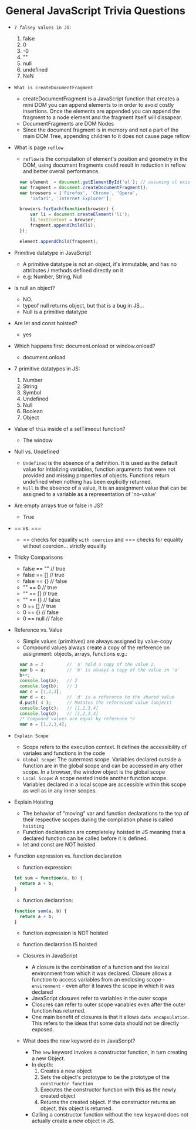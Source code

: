 # General JavaScript Trivia Questions
* `7 falsey values in JS`:  
  1) false
  2) 0
  3) -0
  4) ""
  5) null
  6) undefined
  7) NaN

* `What is createDocumentFragment`
  * createDocumentFragment is a JavaScript function that creates a mini DOM
  you can append elements to in order to avoid costly insertions. Once the elements are appended you can append the fragment to a node element and the fragment itself will dissapear.
  * DocumentFragments are DOM Nodes
  * Since the document fragment is in memory and not a part of the main DOM Tree, appending
  children to it does not cause page reflow

* What is page `reflow`  
  * `reflow` is the computation of element's position and geometry in the DOM, using document fragments could result in reduction in reflow and better overall performance.
  ```js
    var element  = document.getElementById('ul'); // assuming ul exists
    var fragment = document.createDocumentFragment();
    var browsers = ['Firefox', 'Chrome', 'Opera', 
        'Safari', 'Internet Explorer'];

    browsers.forEach(function(browser) {
        var li = document.createElement('li');
        li.textContent = browser;
        fragment.appendChild(li);
    });

    element.appendChild(fragment);
    ```
* Primitive datatype in JavaScript  
  * A primitive datatype is not an object, it's immutable, and has no attributes / methods defined directly on it
  * e.g: Number, String, Null


* Is null an object?
  * NO.
  * typeof null returns object, but that is a bug in JS...
  * Null is a primitive datatype

* Are let and const hoisted?  
  * yes

* Which happens first: document.onload or window.onload?  
  * document.onload

* 7 primitive datatypes in JS:  
  1) Number
  2) String
  3) Symbol
  4) Undefined
  5) Null
  6) Boolean
  7) Object

* Value of `this` inside of a setTimeout function?
  * The window


* Null vs. Undefined
  * `Undefined` is the absence of a definition. It is used as the default value for intializing variables, function arguments that were not provided and missing properties of objects. Functions return undefined when nothing has been explicitly returned.
  * `Null` is the absence of a value, It is an assignment value that can be assigned to a variable as a representation of 'no-value'

* Are empty arrays true or false in JS?
  * True


* == vs. ===
  * == checks for equality `with coercion` and === checks for equality without coercion... strictly equality

* Tricky Comparisons
  * false == ""  // true
  * false == []  // true
  * false == {}  // false
  * "" == 0      // true
  * "" == []     // true
  * "" == {}     // false
  * 0 == []      // true
  * 0 == {}      // false
  * 0 == null    // false

* Reference vs. Value
  * Simple values (primitives) are always assigned by value-copy
  * Compound values always create a copy of the rerference on assignment: objects, arrays, functions
  e.g.:
  ```js
    var a = 2         // 'a' hold a copy of the value 2.
    var b = a;        // 'b' is always a copy of the value in 'a'
    b++;
    console.log(a);   // 2
    console.log(b);   // 3
    var c = [1,2,3];
    var d = c;        // 'd' is a reference to the shared value
    d.push( 4 );      // Mutates the referenced value (object)
    console.log(c);   // [1,2,3,4]
    console.log(d);   // [1,2,3,4]
    /* Compound values are equal by reference */
    var e = [1,2,3,4];
  ```

* `Explain Scope`
  * Scope refers to the execution context. It defines the accessibility of variales and functions in the code
  * `Global Scope`: The outermost scope. Variables declared outside a function are in the global scope and can be accessed in any other scope. In a browser, the window object is the global scope
  * `Local Scope`: A scope nested inside another function scope. Variables declared in a local scope are accessible within this scope as well as in any inner scopes.

* Explain Hoisting
  * The behavior of "moving" var and function declarations to the top of their respective scopes during the compilation phase is called `hoisting`
  * Function declarations are completeley hoisted in JS meaning that a declared function can be called before it is defined.
  * let and const are NOT hoisted

* Function expression vs. function declaration
  * function expression:
  ```js
  let sum = function(a, b) {
    return a + b;
  }
  ```
  * function declaration:
  ```js
  function sum(a, b) {
    return a + b;
  }
  ```
  * function expression is NOT hoisted
  * function declaration IS hoisted

  * Closures in JavaScript
    * A closure is the combination of a function and the lexical environment from which it was declared. Closure allows a function to access variables from an enclosing scope - `environment` - even after it leaves the scope in which it was declared
    * JavaScript closures refer to variables in the outer scope
    * Closures can refer to outer scope variables even after the outer function has returned.
    * One main benefit of closures is that it allows `data encapsulation`. This refers to the ideas that some data should not be directly exposed.

  * What does the new keyword do in JavaScript?
    * The `new` keyword invokes a constructor function, in turn creating a new Object.
    * In depth:  
        1) Creates a new object
        2) Sets the object's prototype to be the prototype of the `constructor function`
        3) Executes the constructor function with this as the newly created object
        4) Returns the created object. If the constructor returns an object, this object is returned.
    * Calling a constructor function without the new keyword does not actually create a new object in JS.
